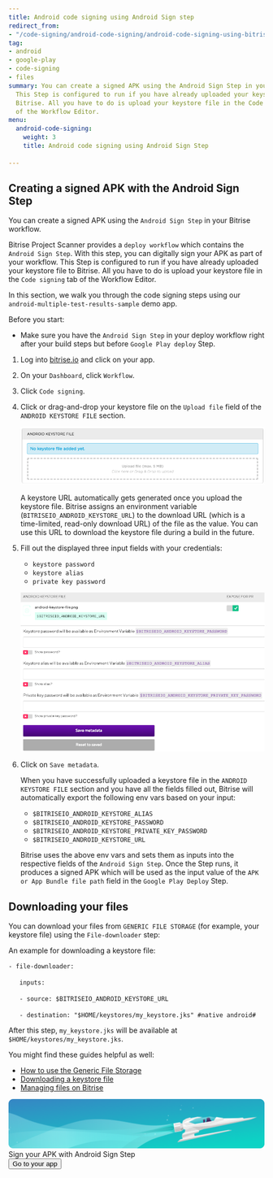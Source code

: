 ```yaml
---
title: Android code signing using Android Sign step
redirect_from:
- "/code-signing/android-code-signing/android-code-signing-using-bitrise-sign-APK-step/"
tag:
- android
- google-play
- code-signing
- files
summary: You can create a signed APK using the Android Sign Step in your Bitrise workflow.
  This Step is configured to run if you have already uploaded your keystore file to
  Bitrise. All you have to do is upload your keystore file in the Code signing tab
  of the Workflow Editor.
menu:
  android-code-signing:
    weight: 3
    title: Android code signing using Android Sign Step

---
```

## Creating a signed APK with the Android Sign Step

You can create a signed APK using the `Android Sign Step` in your Bitrise workflow.

Bitrise Project Scanner provides a `deploy workflow` which contains the `Android Sign Step`. With this step, you can digitally sign your APK as part of your workflow. This Step is configured to run if you have already uploaded your keystore file to Bitrise. All you have to do is upload your keystore file in the `Code signing` tab of the Workflow Editor.

In this section, we walk you through the code signing steps using our `android-multiple-test-results-sample` demo app.

Before you start:

* Make sure you have the `Android Sign Step` in your deploy workflow right after your build steps but before `Google Play deploy` Step.

1. Log into [bitrise.io](https://www.bitrise.io/) and click on your app.
2. On your `Dashboard`, click `Workflow`.
3. Click `Code signing`.
4. Click or drag-and-drop your keystore file on the `Upload file` field of the `ANDROID KEYSTORE FILE` section.

   ![Screenshot](/img/android-code-signing/upload-file.png)

   A keystore URL automatically gets generated once you upload the keystore file. Bitrise assigns an environment variable (`BITRISEIO_ANDROID_KEYSTORE_URL`) to the download URL (which is a time-limited, read-only download URL) of the file as the value. You can use this URL to download the keystore file during a build in the future.
5. Fill out the displayed three input fields with your credentials:
   * `keystore password`
   * `keystore alias`
   * `private key password`

   ![](/img/android-keystore-file.png)
6. Click on `Save metadata`.

   When you have successfully uploaded a keystore file in the `ANDROID KEYSTORE FILE` section and you have all the fields filled out, Bitrise will automatically export the following env vars based on your input:
   * `$BITRISEIO_ANDROID_KEYSTORE_ALIAS`
   * `$BITRISEIO_ANDROID_KEYSTORE_PASSWORD`
   * `$BITRISEIO_ANDROID_KEYSTORE_PRIVATE_KEY_PASSWORD`
   * `$BITRISEIO_ANDROID_KEYSTORE_URL`

   Bitrise uses the above env vars and sets them as inputs into the respective fields of the `Android Sign Step`. Once the Step runs, it produces a signed APK which will be used as the input value of the `APK or App Bundle file path` field in the `Google Play Deploy` Step.

## Downloading your files

You can download your files from `GENERIC FILE STORAGE` (for example, your keystore file) using the `File-downloader` step:

An example for downloading a keystore file:

    - file-downloader:
    
       inputs:
    
       - source: $BITRISEIO_ANDROID_KEYSTORE_URL
    
       - destination: "$HOME/keystores/my_keystore.jks" #native android#

After this step, `my_keystore.jks` will be available at `$HOME/keystores/my_keystore.jks`.

You might find these guides helpful as well:

* [How to use the Generic File Storage](/tutorials/how-to-use-the-generic-file-storage/)
* [Downloading a keystore file](/code-signing/android-code-signing/downloading-a-keystore-file/)
* [Managing files on Bitrise](/getting-started/managing-files-on-bitrise/)

<div class="banner">
	<img src="/assets/images/banner-bg-888x170.png" style="border: none;">
	<div class="deploy-text">Sign your APK with Android Sign Step</div>
	<a target="_blank" href="https://app.bitrise.io/dashboard/builds"><button class="button">Go to your app</button></a>
</div>